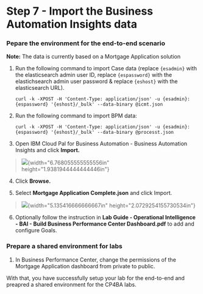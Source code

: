 # Step 7 - Import the Business Automation Insights data

### Pepare the environment for the end-to-end scenario

**Note:** The data is currently based on a Mortgage Application solution

1. Run the following command to import Case data (replace `{esadmin}` with the elasticsearch admin user ID, replace `{espassword}` with the elastichsearch admin user password & replace `{eshost}` with the elasticsearch URL).

   ```
   curl -k -XPOST -H 'Content-Type: application/json' -u {esadmin}:{espassword} '{eshost}/_bulk' --data-binary @icmt.json
   ```

2. Run the following command to import BPM data:

   ```
   curl -k -XPOST -H 'Content-Type: application/json' -u {esadmin}:{espassword} '{eshost}/_bulk' --data-binary @processt.json
   ```
3.  Open IBM Cloud Pal for Business Automation - Business Automation Insights and click **Import.**

> ![](media/image1.png){width="6.768055555555556in" height="1.9381944444444446in"}

4.  Click **Browse.**

5.  Select **Mortgage Application Complete.json** and click Import.

> ![](media/image2.png){width="5.135416666666667in" height="2.0729254155730534in"}

6.  Optionally follow the instruction in **Lab Guide - Operational Intelligence - BAI - Build Business Performance Center Dashboard.pdf** to add and configure Goals.

 

### Prepare a shared environment for labs

1. In Business Performance Center, change the permissions of the Mortgage Application dashboard from private to public.

With that, you have successfully setup your lab for the end-to-end and preapred a shared environment for the CP4BA labs.



